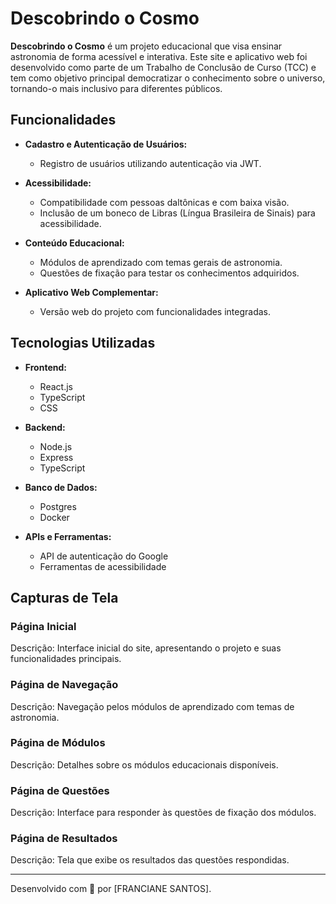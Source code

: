 # Descobrindo o Cosmo

**Descobrindo o Cosmo** é um projeto educacional que visa ensinar astronomia de forma acessível e interativa. Este site e aplicativo web foi desenvolvido como parte de um Trabalho de Conclusão de Curso (TCC) e tem como objetivo principal democratizar o conhecimento sobre o universo, tornando-o mais inclusivo para diferentes públicos.

## Funcionalidades

- **Cadastro e Autenticação de Usuários:**

  - Registro de usuários utilizando autenticação via JWT.

- **Acessibilidade:**

  - Compatibilidade com pessoas daltônicas e com baixa visão.
  - Inclusão de um boneco de Libras (Língua Brasileira de Sinais) para acessibilidade.

- **Conteúdo Educacional:**

  - Módulos de aprendizado com temas gerais de astronomia.
  - Questões de fixação para testar os conhecimentos adquiridos.

- **Aplicativo Web Complementar:**

  - Versão web do projeto com funcionalidades integradas.

## Tecnologias Utilizadas

- **Frontend:**

  - React.js
  - TypeScript
  - CSS

- **Backend:**

  - Node.js
  - Express
  - TypeScript

- **Banco de Dados:**

  - Postgres
  - Docker

- **APIs e Ferramentas:**

  - API de autenticação do Google
  - Ferramentas de acessibilidade

## Capturas de Tela

### Página Inicial


Descrição: Interface inicial do site, apresentando o projeto e suas funcionalidades principais.

### Página de Navegação


Descrição: Navegação pelos módulos de aprendizado com temas de astronomia.

### Página de Módulos


Descrição: Detalhes sobre os módulos educacionais disponíveis.

### Página de Questões


Descrição: Interface para responder às questões de fixação dos módulos.

### Página de Resultados


Descrição: Tela que exibe os resultados das questões respondidas.

---

Desenvolvido com 🌌 por [FRANCIANE SANTOS].

